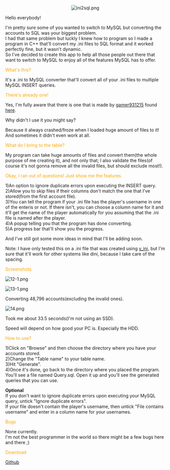 <p><center><img src="http://i1270.photobucket.com/albums/jj602/gtakilleriv/ini2sql.png" alt="ini2sql.png" /></center></p>

<p>Hello everybody!</p>

<p>I'm pretty sure some of you wanted to switch to MySQL but converting the accounts to SQL was your biggest problem.<br />
I had that same problem but luckly I knew how to program so I made a program in C++ that'll convert my .ini files to SQL format and it worked perfectly fine, but it wasn't dynamic.<br />
So I've decided to create this app to help all those people out there that want to switch to MySQL to enjoy all of the features MySQL has to offer.</p>

<p><span style="font-size: 14ptpx;"><span style="color: orange;">What's this?</span></span></p>

<p>It's a .ini to MySQL converter that'll convert all of your .ini files to multiple MySQL INSERT queries.</p>

<p><span style="font-size: 14ptpx;"><span style="color: orange;">There's already one!</span></span></p>

<p>Yes, I'm fully aware that there is one that is made by <a href="http://forum.sa-mp.com/member.php?u=79895">gamer931215</a> found <a href="http://forum.sa-mp.com/showthread.php?t=245893">here</a>.</p>

<p>Why didn't I use it you might say?</p>

<p>Because it always crashed/froze when I loaded huge amount of files to it! And sometimes it didn't even work at all.</p>

<p><span style="font-size: 14ptpx;"><span style="color: orange;">What do I bring to the table?</span></span></p>

<p>My program can take huge amounts of files and convert them(the whole purpose of me creating it), and not only that; I also validate the files(of course it's not gonna remove all the invalid files, but should exclude most!).</p>

<p><span style="font-size: 14ptpx;"><span style="color: orange;">Okay, I ran out of questions! Just show me the features.</span></span></p>

<p>1)An option to ignore duplicate errors upon executing the INSERT query.<br />
2)Allow you to skip files if their columns don't match the one that I've stored(from the first account file).<br />
3)You can tell the program if your .ini file has the player's username in one of the enteris or not. If there isn't, you can choose a column name for it and it'll get the name of the player automatically for you assuming that the .ini file is named after the player.<br />
4)A popup  telling you that the program has done converting.<br />
5)A progress bar that'll show you the progress.</p>

<p>And I've still got some more ideas in mind that I'll be adding soon.</p>

<p>Note: I have only tested this on a .ini file that was created using <a href="http://forum.sa-mp.com/showthread.php?t=175565">y_ini</a>, but I'm sure that it'll work for other systems like dini, because I take care of the spacing.</p>

<p><span style="font-size: 14ptpx;"><span style="color: orange;">Screenshots</span></span></p>

<p><img src="http://i1270.photobucket.com/albums/jj602/gtakilleriv/12-1.png" alt="12-1.png" /></p>

<p><img src="http://i1270.photobucket.com/albums/jj602/gtakilleriv/13-1.png" alt="13-1.png" /></p>

<p>Converting 48,796 accounts(excluding the invalid ones).</p>

<p><img src="http://i1270.photobucket.com/albums/jj602/gtakilleriv/14.png" alt="14.png" /></p>

<p>Took me about 33.5 seconds(I'm not using an SSD).</p>

<p>Speed will depend on how good your PC is. Especially the HDD.</p>

<p><span style="font-size: 14ptpx;"><span style="color: orange;">How to use?</span></span></p>

<p>1)Click on "Browse" and then choose the directory where you have your accounts stored.<br />
2)Change the "Table name" to your table name.<br />
3)Hit "Generate".<br />
4)Once it's done, go back to the directory where you placed the program. You'll see a file named Query.sql. Open it up and you'll see the generated queries that you can use.</p>

<p><strong>Optional</strong><br />
If you don't want to ignore duplicate errors upon executing your MySQL query, untick "Ignore duplicate errors".<br />
If your file doesn't contain the player's username, then untick "File contains username" and enter in a column name for your usernames.</p>

<p><span style="font-size: 14ptpx;"><span style="color: orange;">Bugs</span></span></p>

<p>None currently.<br />
I'm not the best programmer in the world so there might be a few bugs here and there ;)</p>

<p><span style="font-size: 14ptpx;"><span style="color: orange;">Download</span></span></p>

<p><a href="https://github.com/GtakillerIV/IniToSql">Github</a></p>
